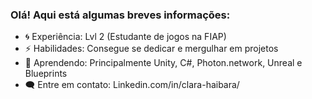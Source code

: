 ### Olá! Aqui está algumas breves informações:

- 🌀 Experiência: Lvl 2 (Estudante de jogos na FIAP)  
- ⚡ Habilidades: Consegue se dedicar e mergulhar em projetos  
- 🌱 Aprendendo: Principalmente Unity, C#, Photon.network, Unreal e Blueprints
- 🗨️ Entre em contato: Linkedin.com/in/clara-haibara/
